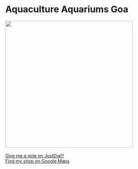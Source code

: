 # Aquaculture Aquariums Goa

<nav class="navbar navbar bg-dark">
            <a class="navbar-brand" href="#">

<img src="https://user-images.githubusercontent.com/44578315/47657022-4e5c4200-dbb6-11e8-9247-5a006156d357.jpg" width="400">

<br>
<br>
<a href="https://www.justdial.com/GOA/Aquaculture-Aquariums-Margao/0832P832STD51783_BZDET"> 
            Give me a vote on JustDial!!
            </a>

<br>

<a href="https://www.google.co.in/maps/place/Aquaculture+Aquariums/@15.2774353,73.9798898,15z/data=!4m5!3m4!1s0x0:0x2cf9970b80c68b84!8m2!3d15.2774353!4d73.9798898">
            Find my shop on Google Maps
            </a>
      
